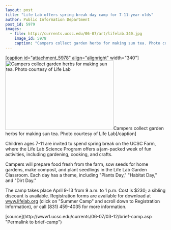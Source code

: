 ```yaml
---
layout: post
title: "Life Lab offers spring-break day camp for 7-11-year-olds"
author: Public Information Department
post_id: 5979
images:
  - file: http://currents.ucsc.edu/06-07/art/lifelab.340.jpg
    image_id: 5978
    caption: "Campers collect garden herbs for making sun tea. Photo courtesy of Life Lab"
---
```


[caption id="attachment_5978" align="alignright" width="340"]<a href="http://localhost/mysite/wp-content/uploads/2007/03/lifelab.340.jpg"><img class="size-full wp-image-5978" src="http://localhost/mysite/wp-content/uploads/2007/03/lifelab.340.jpg" alt="Campers collect garden herbs for making sun tea. Photo courtesy of Life Lab" width="340" height="218" /></a>Campers collect garden herbs for making sun tea. Photo courtesy of Life Lab[/caption]
<a name="content" id="content"></a>
<p>
  Children ages 7-11 are invited to spend spring break on the UCSC Farm, where the Life Lab Science Program offers a jam-packed week of fun activities, including gardening, cooking, and crafts.
</p>
<p>
  Campers will prepare food fresh from the farm, sow seeds for home gardens, make compost, and plant seedlings in the Life Lab Garden Classroom. Each day has a theme, including "Plants Day," "Habitat Day," and "Dirt Day."
</p>
<p>
  The camp takes place April 9-13 from 9 a.m. to 1 p.m. Cost is $230; a sibling discount is available. Registration forms are available for download at <a href="http://www.lifelab.org">www.lifelab.org</a> (click on "Summer Camp" and scroll down to Registration Information), or call (831) 459-4035 for more information.
</p>
[source](http://www1.ucsc.edu/currents/06-07/03-12/brief-camp.asp "Permalink to brief-camp")
